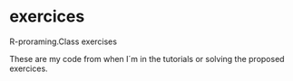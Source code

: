exercices
=========

R-proraming.Class exercises

These are my code from when I´m in the tutorials or solving the proposed exercices. 
